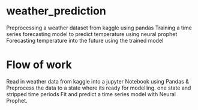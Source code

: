 # weather_prediction

Preprocessing a weather dataset from kaggle using pandas
Training a time series forecasting model to predict temperature using neural prophet
Forecasting temperature into the future using the trained model
# Flow of work
Read in weather data from kaggle into a jupyter Notebook using Pandas & Preprocess the data to a state where its ready for modelling. one state and stripped time periods
Fit and predict a time series model with Neural Prophet. 
